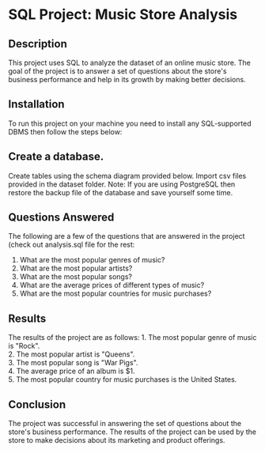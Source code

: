 <html>
<h1>SQL Project: Music Store Analysis</h1>

<h2>Description</h2>
This project uses SQL to analyze the dataset of an online music store. The goal of the project is to answer a set of questions about the store's business performance and help in its growth by making better decisions.

<h2>Installation</h2>
To run this project on your machine you need to install any SQL-supported DBMS then follow the steps below:

<h2>Create a database.</h2>
Create tables using the schema diagram provided below.
Import csv files provided in the dataset folder.
Note: If you are using PostgreSQL then restore the backup file of the database and save yourself some time.

<h2>Questions Answered</h2>
The following are a few of the questions that are answered in the project (check out analysis.sql file for the rest:

1. What are the most popular genres of music?<br>
2. What are the most popular artists?<br>
3. What are the most popular songs?<br>
4. What are the average prices of different types of music?<br>
5. What are the most popular countries for music purchases?<br>

<h2>Results</h2>
The results of the project are as follows:
1. The most popular genre of music is "Rock".<br>
2. The most popular artist is "Queens".<br>
3. The most popular song is "War Pigs".<br>
4. The average price of an album is $1.<br>
5. The most popular country for music purchases is the United States.<br>

<h2>Conclusion</h2>
The project was successful in answering the set of questions about the store's business performance. The results of the project can be used by the store to make decisions about its marketing and product offerings.
